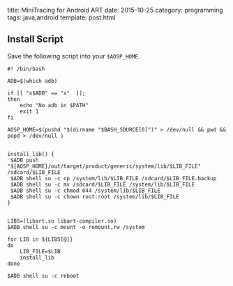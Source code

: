 title: MiniTracing for Android ART
date: 2015-10-25
category: programming
tags: java,android
template: post.html


## Install Script

Save the following script into your `$AOSP_HOME`.

~~~{.bash}
#! /bin/bash

ADB=$(which adb)

if [[ "x$ADB" == "x"  ]];
then
    echo "No adb in $PATH"
    exit 1
fi

AOSP_HOME=$(pushd "$(dirname "$BASH_SOURCE[0]")" > /dev/null && pwd && popd > /dev/null )


install_lib() {
 $ADB push "${AOSP_HOME}/out/target/product/generic/system/lib/$LIB_FILE" /sdcard/$LIB_FILE
 $ADB shell su -c cp /system/lib/$LIB_FILE /sdcard/$LIB_FILE.backup
 $ADB shell su -c mv /sdcard/$LIB_FILE /system/lib/$LIB_FILE
 $ADB shell su -c chmod 644 /system/lib/$LIB_FILE
 $ADB shell su -c chown root:root /system/lib/$LIB_FILE
}


LIBS=(libart.so libart-compiler.so)
$ADB shell su -c mount -o remount,rw /system

for LIB in ${LIBS[@]}
do
    LIB_FILE=$LIB
    install_lib
done

$ADB shell su -c reboot
~~~

##
